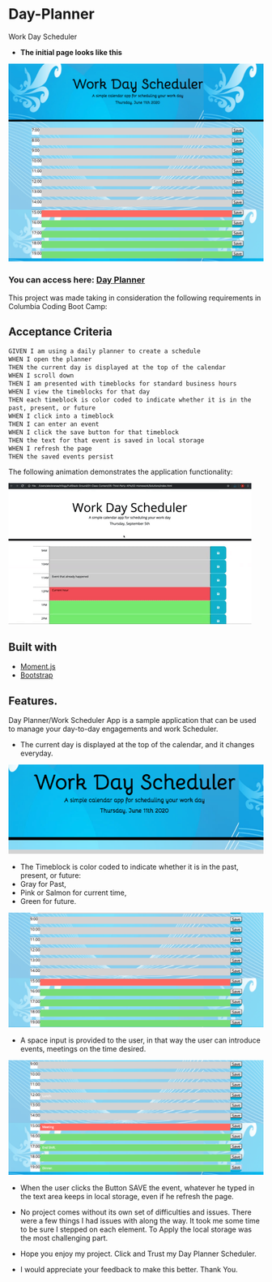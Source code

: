 # Day-Planner
Work Day Scheduler
* **The initial page looks like this**

![Home Page](/Assets/ReadMe/home.png)

### You can access here: [Day Planner](https://herivillaz.github.io/Day-Planner/)

This project was made taking in consideration the following requirements in Columbia Coding Boot Camp:

## Acceptance Criteria

```
GIVEN I am using a daily planner to create a schedule
WHEN I open the planner
THEN the current day is displayed at the top of the calendar
WHEN I scroll down
THEN I am presented with timeblocks for standard business hours
WHEN I view the timeblocks for that day
THEN each timeblock is color coded to indicate whether it is in the past, present, or future
WHEN I click into a timeblock
THEN I can enter an event
WHEN I click the save button for that timeblock
THEN the text for that event is saved in local storage
WHEN I refresh the page
THEN the saved events persist
```

The following animation demonstrates the application functionality:

![day planner demo](/Assets/05-third-party-apis-homework-demo.gif)

## Built with

* [Moment.js](https://momentjs.com/)
* [Bootstrap](https://getbootstrap.com/docs/4.4/getting-started/introduction/)

## Features.

Day Planner/Work Scheduler App is a sample application that can be used to manage your day-to-day engagements and work Scheduler.

* The current day is displayed at the top of the calendar, and it changes everyday.

![Current Time](/Assets/ReadMe/currentday.png)

* The Timeblock is color coded to indicate whether it is in the past, present, or future:
* Gray for Past,
* Pink or Salmon for current time,
* Green for future.

![Timeblocks](/Assets/ReadMe/hours.png)

* A space input is provided to the user, in that way the user can introduce events, meetings on the time desired.

![Timeblocks](/Assets/ReadMe/localstorage.png)

* When the user clicks the Button SAVE the event, whatever he typed in the text area keeps in local storage, even if he refresh the page.

* No project comes without its own set of difficulties and issues. There were a few things I had issues with along the way. It took me some time to be sure I stepped on each element. To Apply the local storage was the most challenging part.
* Hope you enjoy my project. Click and Trust my Day Planner Scheduler.
* I would appreciate your feedback to make this better. Thank You.